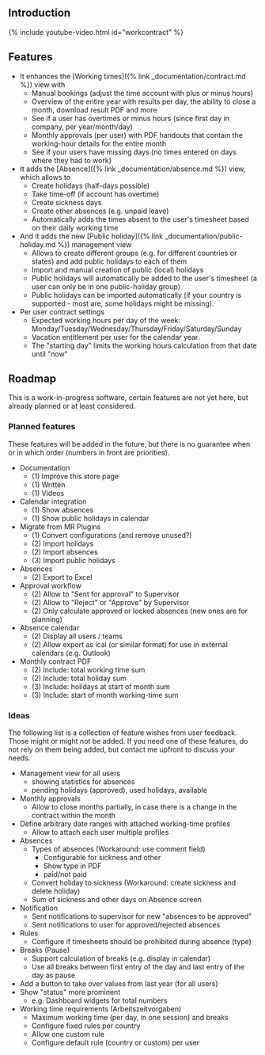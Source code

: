 
## Introduction

{% include youtube-video.html id="workcontract" %}

## Features

- It enhances the [Working times]({% link _documentation/contract.md %}) view with 
  - Manual bookings (adjust the time account with plus or minus hours)
  - Overview of the entire year with results per day, the ability to close a month, download result PDF and more
  - See if a user has overtimes or minus hours (since first day in company, per year/month/day)
  - Monthly approvals (per user) with PDF handouts that contain the working-hour details for the entire month
  - See if your users have missing days (no times entered on days where they had to work)
- It adds the [Absence]({% link _documentation/absence.md %}) view, which allows to
  - Create holidays (half-days possible)
  - Take time-off (if account has overtime)
  - Create sickness days
  - Create other absences (e.g. unpaid leave)
  - Automatically adds the times absent to the user's timesheet based on their daily working time
- And it adds the new [Public holiday]({% link _documentation/public-holiday.md %}) management view
  - Allows to create different groups (e.g. for different countries or states) and add public holidays to each of them 
  - Import and manual creation of public (local) holidays
  - Public holidays will automatically be added to the user's timesheet (a user can only be in one public-holiday group)
  - Public holidays can be imported automatically (if your country is supported - most are, some holidays might be missing).
- Per user contract settings
  - Expected working hours per day of the week: Monday/Tuesday/Wednesday/Thursday/Friday/Saturday/Sunday
  - Vacation entitlement per user for the calendar year
  - The "starting day" limits the working hours calculation from that date until "now"  

## Roadmap

This is a work-in-progress software, certain features are not yet here, but already planned or at least considered.

### Planned features

These features will be added in the future, but there is no guarantee when or in which order (numbers in front are priorities).

- Documentation
    - (1) Improve this store page 
    - (1) Written
    - (1) Videos
- Calendar integration
    - (1) Show absences
    - (1) Show public holidays in calendar
- Migrate from MR Plugins
    - (1) Convert configurations (and remove unused?)
    - (2) Import holidays
    - (2) Import absences
    - (3) Import public holidays
- Absences
  - (2) Export to Excel
- Approval workflow
    - (2) Allow to "Sent for approval" to Supervisor
    - (2) Allow to "Reject" or "Approve" by Supervisor
    - (2) Only calculate approved or locked absences (new ones are for planning)
- Absence calendar
    - (2) Display all users / teams
    - (2) Allow export as ical (or similar format) for use in external calendars (e.g. Outlook)
- Monthly contract PDF
    - (2) Include: total working time sum
    - (2) Include: total holiday sum
    - (3) Include: holidays at start of month sum
    - (3) Include: start of month working-time sum

### Ideas 

The following list is a collection of feature wishes from user feedback. 
Those might or might not be added. 
If you need one of these features, do not rely on them being added, but contact me upfront to discuss your needs.

- Management view for all users
    - showing statistics for absences
    - pending holidays (approved), used holidays, available
- Monthly approvals
  - Allow to close months partially, in case there is a change in the contract within the month
- Define arbitrary date ranges with attached working-time profiles
  - Allow to attach each user multiple profiles
- Absences
    - Types of absences (Workaround: use comment field)
        - Configurable for sickness and other
        - Show type in PDF
        - paid/not paid
    - Convert holiday to sickness (Workaround: create sickness and delete holiday)
    - Sum of sickness and other days on Absence screen
- Notification
  - Sent notifications to supervisor for new "absences to be approved"
  - Sent notifications to user for approved/rejected absences
- Rules
    - Configure if timesheets should be prohibited during absence (type)
- Breaks (Pause)
    - Support calculation of breaks (e.g. display in calendar)
    - Use all breaks between first entry of the day and last entry of the day as pause
- Add a button to take over values from last year (for all users)
- Show "status" more prominent
  - e.g. Dashboard widgets for total numbers
- Working time requirements (Arbeitszeitvorgaben)
    - Maximum working time (per day, in one session) and breaks
    - Configure fixed rules per country
    - Allow one custom rule
    - Configure default rule (country or custom) per user
